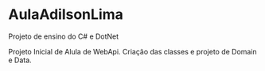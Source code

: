 # AulaAdilsonLima
Projeto de ensino do C# e DotNet

Projeto Inicial de Alula de WebApi. Criação das classes e projeto de Domain e Data.
